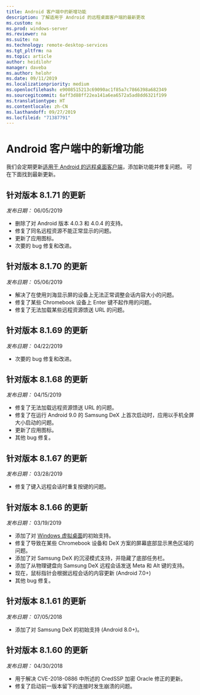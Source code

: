 ```yaml
---
title: Android 客户端中的新增功能
description: 了解适用于 Android 的远程桌面客户端的最新更改
ms.custom: na
ms.prod: windows-server
ms.reviewer: na
ms.suite: na
ms.technology: remote-desktop-services
ms.tgt_pltfrm: na
ms.topic: article
author: heidilohr
manager: daveba
ms.author: helohr
ms.date: 09/11/2019
ms.localizationpriority: medium
ms.openlocfilehash: e9008515213c69090ac1f85a7c7866398a682349
ms.sourcegitcommit: 6aff3d88ff22ea141a6ea6572a5ad8dd6321f199
ms.translationtype: HT
ms.contentlocale: zh-CN
ms.lasthandoff: 09/27/2019
ms.locfileid: "71387791"
---
```

# <a name="whats-new-in-the-android-client"></a>Android 客户端中的新增功能

我们会定期更新[适用于 Android 的远程桌面客户端](remote-desktop-android.md)，添加新功能并修复问题。 可在下面找到最新更新。

## <a name="updates-for-version-8171"></a>针对版本 8.1.71 的更新

*发布日期：* 06/05/2019

- 删除了对 Android 版本 4.0.3 和 4.0.4 的支持。
- 修复了同名远程资源不能正常显示的问题。
- 更新了应用图标。
- 次要的 bug 修复和改进。

## <a name="updates-for-version-8170"></a>针对版本 8.1.70 的更新

*发布日期：* 05/06/2019

- 解决了在使用刘海显示屏的设备上无法正常调整会话内容大小的问题。
- 修复了某些 Chromebook 设备上 Enter 键不起作用的问题。
- 修复了无法加载某些远程资源馈送 URL 的问题。

## <a name="updates-for-version-8169"></a>针对版本 8.1.69 的更新

*发布日期：* 04/22/2019

- 次要的 bug 修复和改进。

## <a name="updates-for-version-8168"></a>针对版本 8.1.68 的更新

*发布日期：* 04/15/2019

- 修复了无法加载远程资源馈送 URL 的问题。
- 修复了在运行 Android 9.0 的 Samsung DeX 上首次启动时，应用以手机全屏大小启动的问题。
- 更新了应用图标。
- 其他 bug 修复。

## <a name="updates-for-version-8167"></a>针对版本 8.1.67 的更新

*发布日期：* 03/28/2019

- 修复了键入远程会话时重复按键的问题。

## <a name="updates-for-version-8166"></a>针对版本 8.1.66 的更新

*发布日期：* 03/19/2019

- 添加了对 [Windows 虚拟桌面](https://aka.ms/wvd)的初始支持。
- 修复了导致在某些 Chromebook 设备和 DeX 方案的屏幕底部显示黑色区域的问题。
- 添加了对 Samsung DeX 的沉浸模式支持，并隐藏了底部任务栏。
- 添加了从物理键盘向 Samsung DeX 远程会话发送 Meta 和 Alt 键的支持。
- 现在，鼠标指针会根据远程会话的内容更新 (Android 7.0+)
- 其他 bug 修复。

## <a name="updates-for-version-8161"></a>针对版本 8.1.61 的更新

*发布日期：* 07/05/2018

- 添加了对 Samsung DeX 的初始支持 (Android 8.0+)。

## <a name="updates-for-version-8160"></a>针对版本 8.1.60 的更新

*发布日期：* 04/30/2018

- 用于解决 CVE-2018-0886 中所述的 CredSSP 加密 Oracle 修正的更新。
- 修复了启动前一版本留下的连接时发生崩溃的问题。
